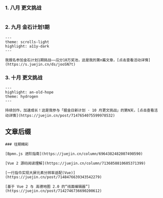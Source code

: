 ### 1. 八月 更文挑战

```

```



### 2. 九月 金石计划1期

```
---
theme: scrolls-light
highlight: a11y-dark
---

我报名参加金石计划1期挑战——瓜分10万奖池，这是我的第n篇文章，[点击查看活动详情](https://s.juejin.cn/ds/jooSN7t)
```

### 3. 十月 更文挑战

```
---
highlight: an-old-hope
theme: hydrogen
---

持续创作，加速成长！这是我参与「掘金日新计划 · 10 月更文挑战」的第N天，[点击查看活动详情](https://juejin.cn/post/7147654075599978532)
```





## 文章后缀

```
### 往期精彩

[Bpmn.js 进阶指南](https://juejin.cn/column/6964382482007490590)

[Vue 2 源码阅读理解](https://juejin.cn/column/7136858810605371399)

[一行指令实现大屏元素分辨率适配(Vue)](https://juejin.cn/post/7148476639343542279)

[基于 Vue 2 与 高德地图 2.0 的“线面编辑器”](https://juejin.cn/post/7142746736690200612)
```

